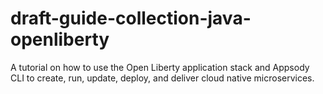 # draft-guide-collection-java-openliberty
A tutorial on how to use the Open Liberty application stack and Appsody CLI to create, run, update, deploy, and deliver cloud native microservices.

